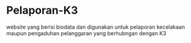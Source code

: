 # Pelaporan-K3
website yang berisi biodata dan digunakan untuk pelaporan kecelakaan maupun pengaduhan pelanggaran yang berhubngan dengan K3
